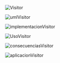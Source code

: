 ![Visitor]()

![umlVisitor]()

![implementacionVisitor]()

![UsoVisitor]()

![consecuenciasVisitor]()

![aplicacionVisitor]()